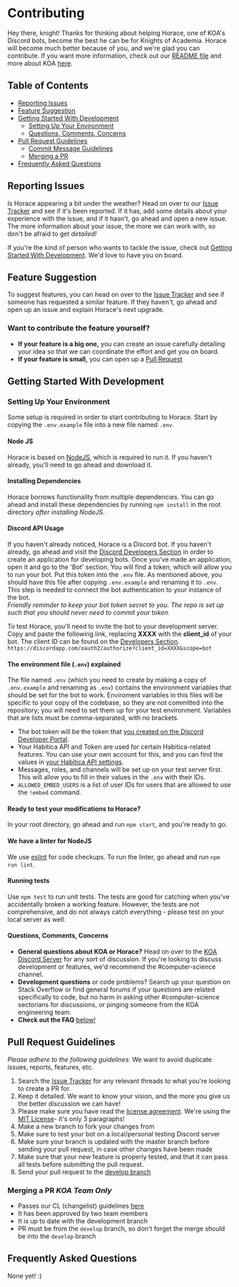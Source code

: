 # Contributing

Hey there, knight! Thanks for thinking about helping Horace, one of KOA's Discord bots, become the best he can be for Knights of Academia. Horace will become much better because of you, and we're glad you can contribute. 
If you want more information, check out our [README file](README.md) and more about KOA [here](https://knightsofacademia.org/about-us/).

## Table of Contents
- [Reporting Issues](#report)
- [Feature Suggestion](#feats)
- [Getting Started With Development](#development)
  - [Setting Up Your Environment](#setup)
  - [Questions, Comments, Concerns](#questions)
- [Pull Request Guidelines](#pullreqguide)
  - [Commit Message Guidelines](#cmtmsg)
  - [Merging a PR](#mergepr)
- [Frequently Asked Questions](#faq)

## Reporting Issues<a name = "report"></a>

Is Horace appearing a bit under the weather? Head on over to our [Issue Tracker](https://github.com/KOA-R-D/horace/issues) and see if it's been reported. If it has, add some details about your experience with the issue, and if it hasn't, go ahead and open a new issue. The more information about your issue, the more we can work with, so don't be afraid to get _detailed!_ 

If you're the kind of person who wants to tackle the issue, check out [Getting Started With Development](#development). We'd love to have you on board.

## Feature Suggestion<a name = "feats"></a>

To suggest features, you can head on over to the [Issue Tracker](https://github.com/KOA-R-D/horace/issues) and see if someone has requested a similar feature. If they haven't, go ahead and open up an issue and explain Horace's next upgrade.

### Want to contribute the feature yourself?

- **If your feature is a big one,** you can create an issue carefully detailing your idea so that we can coordinate the effort and get you on board.
- **If your feature is small,** you can open up a [Pull Request](https://github.com/KOA-R-D/horace/pulls)

## Getting Started With Development<a name = "development"></a>

### Setting Up Your Environment<a name = "setup"></a>
Some setup is required in order to start contributing to Horace. Start by copying the `.env.example` file into a new file named `.env`.

#### Node JS

Horace is based on [NodeJS](https://nodejs.org/en/), which is required to run it. If you haven't already, you'll need to go ahead and download it.

#### Installing Dependencies

Horace borrows functionality from multiple dependencies. You can go ahead and install these dependencies by running `npm install` in the root directory _after installing NodeJS_.

#### Discord API Usage<a name = "discord-api"></a>

If you haven't already noticed, Horace is a Discord bot. If you haven't already, go ahead and visit the [Discord Developers Section](https://discordapp.com/developers) in order to create an application for developing bots. Once you've made an application, open it and go to the 'Bot' section. You will find a token, which will allow you to run your bot. Put this token into the `.env` file. As mentioned above, you should have this file after copying `.env.example` and renaming it to `.env`.
This step is needed to connect the bot authentication to your instance of the bot.
<br>_Friendly reminder to keep your bot token secret to you. The repo is set up such that you should never need to commit your token._

To test Horace, you'll need to invite the bot to your development server. Copy and paste the following link, replacing **XXXX** with the **client_id** of your bot. The client ID can be found on the [Developers Section](https://discordapp.com/developers). `https://discordapp.com/oauth2/authorize?client_id=XXXX&scope=bot`

#### The environment file (`.env`) explained

The file named `.env` (which you need to create by making a copy of `.env.example` and renaming as `.env`) contains the environment variables that should be set for the bot to work. Enviroment variables in this files will be specific to your copy of the codebase, so they are not committed into the repository; you will need to set them up for your test environment. Variables that are lists must be comma-separated, with no brackets.

- The bot token will be the token that [you created on the Discord Developer Portal](#discord-api).
- Your Habitica API and Token are used for certain Habitica-related features. You can use your own account for this, and you can find the values in [your Habitica API settings](https://habitica.com/user/settings/api).
- Messages, roles, and channels will be set up on your test server first. This will allow you to fill in their values in the `.env` with their IDs.
- `ALLOWED_EMBED_USERS` is a list of user IDs for users that are allowed to use the `!embed` command.

#### Ready to test your modifications to Horace?

In your root directory, go ahead and run ```npm start```, and you're ready to go.

#### We have a linter for NodeJS

We use [eslint](https://eslint.org/) for code checkups. To run the linter, go ahead and run ```npm run lint```.

#### Running tests

Use ```npm test``` to run unit tests. The tests are good for catching when you've accidentally broken a working feature. However, the tests are not comprehensive, and do not always catch everything - please test on your local server as well.

#### Questions, Comments, Concerns <a name = "questions"></a>

- **General questions about KOA or Horace?** Head on over to the [KOA Discord Server](https://discordapp.com/invite/EYX7XGG) for any sort of discussion. If you're looking to discuss development or features, we'd recommend the #computer-science channel.
- **Development questions** or code problems? Search up your question on Stack Overflow or find general forums if your questions are related specifically to code, but no harm in asking other #computer-science sectorians for discussions, or pinging someone from the KOA engineering team.
- **Check out the FAQ** [below!](#faq)

## Pull Request Guidelines <a name = "pullreqguide"></a>

_Please adhere to the following guidelines._ We want to avoid duplicate issues, reports, features, etc. 

1. Search the [Issue Tracker](https://github.com/KOA-R-D/horace/issues) for any relevant threads to what you're looking to create a PR for.
2. Keep it detailed. We want to know your vision, and the more you give us the better discussion we can have!
3. Please make sure you have read the [license agreement](LICENSE.md). We're using the [MIT License](https://opensource.org/licenses/MIT)- it's only 3 paragraphs!  
4. Make a new branch to fork your changes from
5. Make sure to test your bot on a local/personal testing Discord server
6. Make sure your branch is updated with the master branch before sending your pull request, in case other changes have been made
7. Make sure that your new feature is properly tested, and that it can pass all tests before submitting the pull request.
8. Send your pull request to the [develop branch](https://github.com/KOA-R-D/horace/tree/develop)

### Merging a PR <a name = "mergepr"></a> _KOA Team Only_
- Passes our CL (changelist) guidelines [here](TBW)
- It has been approved by two team members
- It is up to date with the development branch
- PR must be from the `develop` branch, so don't forget the merge should be into the `develop` branch

## Frequently Asked Questions <a name = "faq"></a>
None yet! :)
